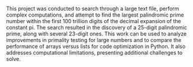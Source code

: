 This project was conducted to search through a large text file, perform complex computations, 
and attempt to find the largest palindromic prime number within the first 100 trillion digits 
of the decimal expansion of the constant pi. 
The search resulted in the discovery of a 25-digit palindromic prime, along with several 23-digit ones. 
This work can be used to analyze improvements in primality testing for large numbers and to compare the 
performance of arrays versus lists for code optimization in Python. It also addresses computational limitations, 
presenting additional challenges to solve.
